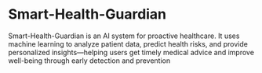 # Smart-Health-Guardian
Smart-Health-Guardian is an AI system for proactive healthcare. It uses machine learning to analyze patient data, predict health risks, and provide personalized insights—helping users get timely medical advice and improve well-being through early detection and prevention
